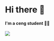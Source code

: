 
<h1>Hi there 👋</h1>

<h4>I'm a ceng student 👨‍💻</h4>

<a href="https://www.linkedin.com/in/bunyaminkirmizi/" target="_blank" rel="nofollow"><img src="https://img.shields.io/badge/LinkedIn-0077B5?style=for-the-badge&logo=linkedin&logoColor=white" /></a>
  <!--
<p align="center">
<a href="https://xkcd.com/2293/" target="_blank" rel="nofollow"><img style="display: block;-webkit-user-select: none;margin: auto;background-color: hsl(0, 0%, 90%);transition: background-color 300ms;" src="https://imgs.xkcd.com/comics/rip_john_conway.gif"></a>

</p>
-->
<!--
**bunyaminkirmizi/bunyaminkirmizi** is a ✨ _special_ ✨ repository because its `README.md` (this file) appears on your GitHub profile.

Here are some ideas to get you started:

- 🔭 I’m currently working on ...
- 🌱 I’m currently learning ...
- 👯 I’m looking to collaborate on ...
- 🤔 I’m looking for help with ...
- 💬 Ask me about ...
- 📫 How to reach me: ...
- 😄 Pronouns: ...
- ⚡ Fun fact: ...
-->
